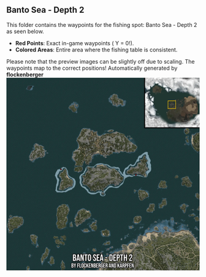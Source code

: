 ## Banto Sea - Depth 2
This folder contains the waypoints for the fishing spot: Banto Sea - Depth 2 as seen below.

- **Red Points**: Exact in-game waypoints ( Y = 0!).
- **Colored Areas**: Entire area where the fishing table is consistent.

Please note that the preview images can be slightly off due to scaling. The waypoints map to the correct positions!
Automatically generated by **flockenberger**
![preview_Banto Sea - Depth 2](./Preview.webp)